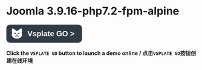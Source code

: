 # Joomla 3.9.16-php7.2-fpm-alpine

<a href="https://www.vsplate.com/?docker-compose=https://github.com/vsplate/dcenvs/joomla/3.9.16-php7.2-fpm-alpine"><img alt="VSPLATE GO" src="https://raw.githubusercontent.com/vsplate/images/master/vsgo_btn.png" width="200px"></a>

**Click the `VSPLATE GO` button to launch a demo online / 点击`VSPLATE GO`按钮创建在线环境**